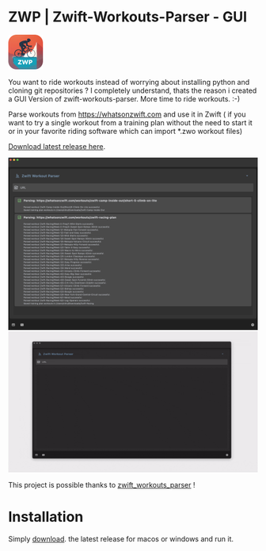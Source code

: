 # ZWP | Zwift-Workouts-Parser - GUI

<img src="./assets/icon.png" alt="placeholder" width="70" height="70">


<br />

You want to ride workouts instead of worrying about installing python and cloning git repositories ?
I completely understand, thats the reason i created a GUI Version of zwift-workouts-parser.
More time to ride workouts. :-)

Parse workouts from https://whatsonzwift.com and use it in Zwift ( if you want to try a single workout from a training plan without the need to start it or in your favorite riding software which can import *.zwo workout files)

[Download latest release here](https://github.com/NiTRoeSE/zwift-workouts-parser-gui/releases/latest).

![Sample](assets/sample.png "a title")
![Sample](assets/sample.gif "a title")

This project is possible thanks to [zwift_workouts_parser](https://github.com/alexshpunt/zwift_workouts_parser) !

# Installation

Simply [download](https://github.com/NiTRoeSE/zwift-workouts-parser-gui/releases/latest). the latest release for macos or windows and run it.